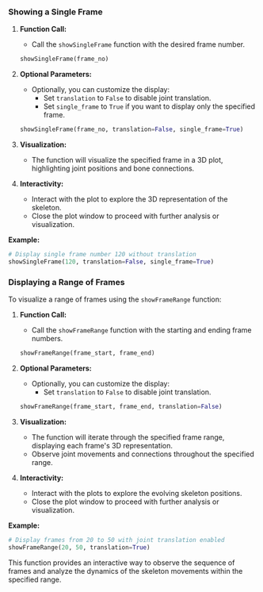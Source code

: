 ### Showing a Single Frame

1. **Function Call:**
   - Call the `showSingleFrame` function with the desired frame number.

   ```python
   showSingleFrame(frame_no)
   ```

2. **Optional Parameters:**
   - Optionally, you can customize the display:
      - Set `translation` to `False` to disable joint translation.
      - Set `single_frame` to `True` if you want to display only the specified frame.

   ```python
   showSingleFrame(frame_no, translation=False, single_frame=True)
   ```

3. **Visualization:**
   - The function will visualize the specified frame in a 3D plot, highlighting joint positions and bone connections.

4. **Interactivity:**
   - Interact with the plot to explore the 3D representation of the skeleton.
   - Close the plot window to proceed with further analysis or visualization.

**Example:**
```python
# Display single frame number 120 without translation
showSingleFrame(120, translation=False, single_frame=True)
```


### Displaying a Range of Frames

To visualize a range of frames using the `showFrameRange` function:

1. **Function Call:**
   - Call the `showFrameRange` function with the starting and ending frame numbers.

   ```python
   showFrameRange(frame_start, frame_end)
   ```

2. **Optional Parameters:**
   - Optionally, you can customize the display:
      - Set `translation` to `False` to disable joint translation.

   ```python
   showFrameRange(frame_start, frame_end, translation=False)
   ```

3. **Visualization:**
   - The function will iterate through the specified frame range, displaying each frame's 3D representation.
   - Observe joint movements and connections throughout the specified range.

4. **Interactivity:**
   - Interact with the plots to explore the evolving skeleton positions.
   - Close the plot window to proceed with further analysis or visualization.

**Example:**
```python
# Display frames from 20 to 50 with joint translation enabled
showFrameRange(20, 50, translation=True)
```

This function provides an interactive way to observe the sequence of frames and analyze the dynamics of the skeleton movements within the specified range.